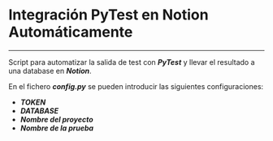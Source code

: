 # Integración PyTest en Notion Automáticamente
---

Script para automatizar la salida de test con ***PyTest*** y llevar el resultado a una database en ***Notion***.

En el fichero ***config.py*** se pueden introducir las siguientes configuraciones:

- ***TOKEN***
- ***DATABASE***
- ***Nombre del proyecto***
- ***Nombre de la prueba***

